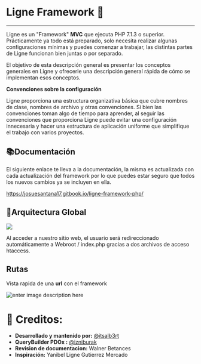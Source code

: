 # Ligne Framework 🐘

---

Ligne es un "Framework" **MVC** que ejecuta PHP 7.1.3 o superior. Prácticamente ya todo está preparado, solo necesita realizar algunas configuraciones mínimas y puedes comenzar a trabajar, las distintas partes de Ligne funcionan bien juntas o por separado.

El objetivo de esta descripción general es presentar los conceptos generales en Ligne y ofrecerle una descripción general rápida de cómo se implementan esos conceptos.

**Convenciones sobre la configuración**

Ligne proporciona una estructura organizativa básica que cubre nombres de clase, nombres de archivo y otras convenciones. Si bien las convenciones toman algo de tiempo para aprender, al seguir las convenciones que proporciona Ligne puede evitar una configuración innecesaria y hacer una estructura de aplicación uniforme que simplifique el trabajo con varios proyectos.


## 📚Documentación

El siguiente enlace te lleva a la documentación, la misma es actualizada con cada actualización del framework por lo que puedes estar seguro que todos los nuevos cambios ya se incluyen en ella.

https://josuesantana17.gitbook.io/ligne-framework-php/

## 🏢Arquitectura Global

![](https://i.imgur.com/vDLo9hG.png)

Al acceder a nuestro sitio web, el usuario será redireccionado
automáticamente a Webroot / index.php gracias a dos archivos de
acceso htaccess.

## Rutas
Vista rapida de una **url** con el framework

![enter image description here](https://i.imgur.com/kHEWAwK.png)

# 🚀 Creditos: 

- **Desarrollado y mantenido por:** [@itsalb3rt](https://github.com/itsalb3rt "@itsalb3rt")
- **QueryBuilder PDOx :** [@izniburak](https://github.com/izniburak "@izniburak")
- **Revision de documentacion:** Walner Betances
- **Inspiración:** Yanibel Ligne Gutierrez Mercado

